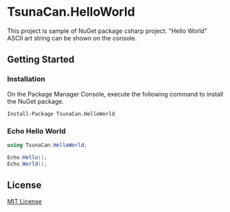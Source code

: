 # TsunaCan.HelloWorld

This project is sample of NuGet package csharp project.
"Hello World" ASCII art string can be shown on the console.

## Getting Started

### Installation

On the Package Manager Console, execute the following command to install the NuGet package.

```winbatch
Install-Package TsunaCan.HelloWorld
```

### Echo Hello World

```csharp
using TsunaCan.HelloWorld;

Echo.Hello();
Echo.World();
```

## License

[MIT License](https://github.com/tsuna-can-se/hello-world/blob/main/LICENSE)
